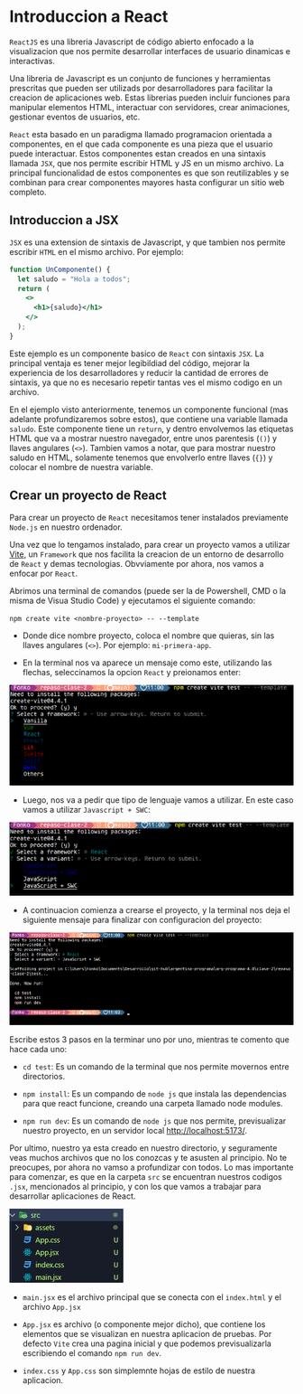 # Introduccion a React

`ReactJS` es una libreria Javascript de código abierto enfocado a la visualizacion que nos permite desarrollar interfaces de usuario dinamicas e interactivas.

Una libreria de Javascript es un conjunto de funciones y herramientas prescritas que pueden ser utilizads por desarrolladores para facilitar la creacion de aplicaciones web. Estas librerias pueden incluir funciones para manipular elementos HTML, interactuar con servidores, crear animaciones, gestionar eventos de usuarios, etc.

`React` esta basado en un paradigma llamado programacion orientada a componentes, en el que cada componente es una pieza que el usuario puede interactuar. Estos componentes estan creados en una sintaxis llamada `JSX`, que nos permite escribir HTML y JS en un mismo archivo. La principal funcionalidad de estos componentes es que son reutilizables y se combinan para crear componentes mayores hasta configurar un sitio web completo.

## Introduccion a JSX

`JSX` es una extension de sintaxis de Javascript, y que tambien nos permite escribir `HTML` en el mismo archivo. Por ejemplo:

```jsx
function UnComponente() {
  let saludo = "Hola a todos";
  return (
    <>
      <h1>{saludo}</h1>
    </>
  );
}
```

Este ejemplo es un componente basico de `React` con sintaxis `JSX`. La principal ventaja es tener mejor legibildiad del código, mejorar la experiencia de los desarrolladores y reducir la cantidad de errores de sintaxis, ya que no es necesario repetir tantas ves el mismo codigo en un archivo.

En el ejemplo visto anteriormente, tenemos un componente funcional (mas adelante profundizaremos sobre estos), que contiene una variable llamada `saludo`. Este componente tiene un `return`, y dentro envolvemos las etiquetas HTML que va a mostrar nuestro navegador, entre unos parentesis (`()`) y llaves angulares (`<>`). Tambien vamos a notar, que para mostrar nuestro saludo en HTML, solamente tenemos que envolverlo entre llaves (`{}`) y colocar el nombre de nuestra variable.

## Crear un proyecto de React

Para crear un proyecto de `React` necesitamos tener instalados previamente `Node.js` en nuestro ordenador.

Una vez que lo tengamos instalado, para crear un proyecto vamos a utilizar [Vite](https://vitejs.dev/guide/), un `Framework` que nos facilita la creacion de un entorno de desarrollo de `React` y demas tecnologias. Obvviamente por ahora, nos vamos a enfocar por `React`.

Abrimos una terminal de comandos (puede ser la de Powershell, CMD o la misma de Visua Studio Code) y ejecutamos el siguiente comando:

`npm create vite <nombre-proyecto> -- --template`

- Donde dice nombre proyecto, coloca el nombre que quieras, sin las llaves angulares (`<>`). Por ejemplo: `mi-primera-app`.

- En la terminal nos va aparece un mensaje como este, utilizando las flechas, seleccinamos la opcion `React` y preionamos enter:

![ejemplo create vite](../../../clase-2/repaso-clase-2/test/images/image-3.png)

- Luego, nos va a pedir que tipo de lenguaje vamos a utilizar. En este caso vamos a utilizar `Javascript + SWC`:

![seleccionar un lenguaje](../../../clase-2/repaso-clase-2/test/images/image-4.png)

- A continuacion comienza a crearse el proyecto, y la terminal nos deja el siguiente mensaje para finalizar con configuracion del proyecto:

![siguientes pasos](../../../clase-2/repaso-clase-2/test/images/image-5.png)

Escribe estos 3 pasos en la terminar uno por uno, mientras te comento que hace cada uno:

- `cd test`: Es un comando de la terminal que nos permite movernos entre directorios.

- `npm install`: Es un compando de `node js` que instala las dependencias para que react funcione, creando una carpeta llamado node modules.

- `npm run dev`: Es un comando de `node js` que nos permite, previsualizar nuestro proyecto, en un servidor local [http://localhost:5173/](http://localhost:5173/).

Por ultimo, nuestro ya esta creado en nuestro directorio, y seguramente veas muchos archivos que no los conozcas y te asusten al principio. No te preocupes, por ahora no vamso a profundizar con todos. Lo mas importante para comenzar, es que en la carpeta `src` se encuentran nuestros codigos `.jsx`, mencionados al principio, y con los que vamos a trabajar para desarrollar aplicaciones de React.

![proyecto configurado](../../../clase-2/repaso-clase-2/test/images/image-9.png)

- `main.jsx` es el archivo principal que se conecta con el `index.html` y el archivo `App.jsx`

- `App.jsx` es archivo (o componente mejor dicho), que contiene los elementos que se visualizan en nuestra aplicacion de pruebas. Por defecto `Vite` crea una pagina inicial y que podemos previsualizarla escribiendo el comando `npm run dev`.

- `index.css` y `App.css` son simplemnte hojas de estilo de nuestra aplicacion.
